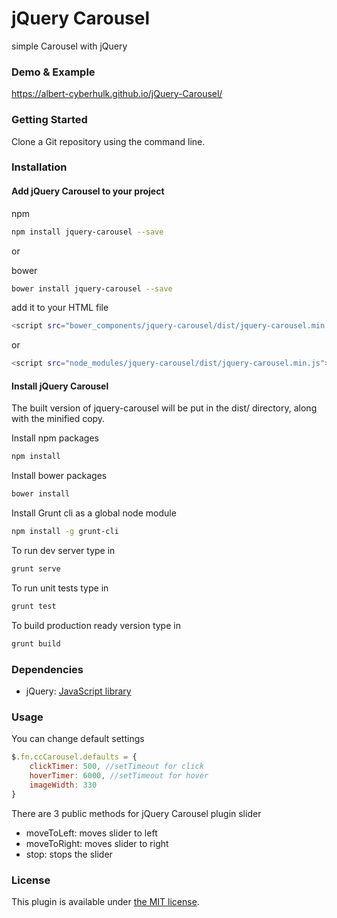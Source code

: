 jQuery Carousel
======

simple Carousel with jQuery

### Demo & Example

<https://albert-cyberhulk.github.io/jQuery-Carousel/>

### Getting Started
Clone a Git repository using the command line.

### Installation

#### Add jQuery Carousel to your project

npm
````bash
npm install jquery-carousel --save
````
or

bower
````bash
bower install jquery-carousel --save
````

add it to your HTML file
````bash
<script src="bower_components/jquery-carousel/dist/jquery-carousel.min.js"></script>
````
or
````bash
<script src="node_modules/jquery-carousel/dist/jquery-carousel.min.js"></script>
````

#### Install jQuery Carousel

The built version of jquery-carousel will be put in the dist/ directory, along with the minified copy.

Install npm packages
````bash
npm install
````

Install bower packages
````bash
bower install
````

Install Grunt cli as a global node module
````bash
npm install -g grunt-cli
````

To run dev server type in
````bash
grunt serve
````

To run unit tests type in
````bash
grunt test
````

To build production ready version type in
````bash
grunt build
````

### Dependencies
- jQuery: [JavaScript library](https://jquery.com/)

### Usage
You can change default settings
````javascript
$.fn.ccCarousel.defaults = {
    clickTimer: 500, //setTimeout for click
    hoverTimer: 6000, //setTimeout for hover
    imageWidth: 330
}
````

There are 3 public methods for  jQuery Carousel plugin slider
- moveToLeft: moves slider to left
- moveToRight: moves slider to right
- stop: stops the slider

### License

This plugin is available under [the MIT license](http://mths.be/mit).
